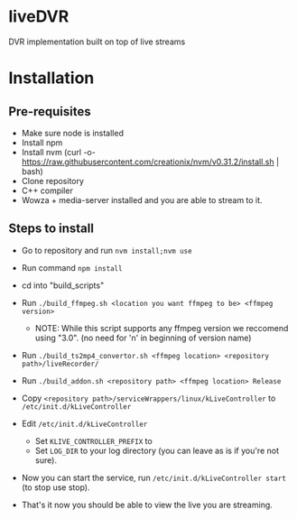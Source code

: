 # liveDVR
DVR implementation built on top of live streams

# Installation #

## Pre-requisites ##

* Make sure node is installed
* Install npm
* Install nvm (curl -o- https://raw.githubusercontent.com/creationix/nvm/v0.31.2/install.sh | bash)
* Clone repository
* C++ compiler
* Wowza + media-server installed and you are able to stream to it.

## Steps to install ##

* Go to repository and run `nvm install;nvm use`
* Run command `npm install`
* cd into "build_scripts"
* Run `./build_ffmpeg.sh <location you want ffmpeg to be> <ffmpeg version>`
    - NOTE: While this script supports any ffmpeg version we reccomend using "3.0". (no need for 'n' in beginning of version name)
* Run `./build_ts2mp4_convertor.sh <ffmpeg location> <repository path>/liveRecorder/`
* Run `./build_addon.sh <repository path> <ffmpeg location> Release`
* Copy `<repository path>/serviceWrappers/linux/kLiveController` to `/etc/init.d/kLiveController`
* Edit `/etc/init.d/kLiveController`
    - Set `KLIVE_CONTROLLER_PREFIX` to <repository path>
    - Set `LOG_DIR` to your log directory (you can leave as is if you're not sure).
    
* Now you can start the service, run `/etc/init.d/kLiveController start` (to stop use stop).
* That's it now you should be able to view the live you are streaming.
